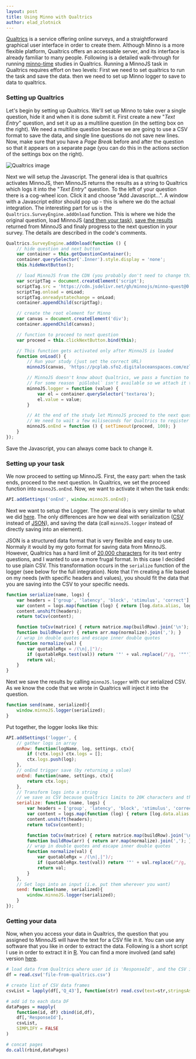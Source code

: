 ```yaml
---
layout: post
title: Using Minno with Qualtrics
author: elad_zlotnick
---
```


[Qualtrics](https://www.qualtrics.com/) is a service offering online surveys, 
and a straightforward graphical user interface in order to create them.
Although Minno is a more flexible platform, Qualtrics offers an accessable server, and its interface is already familiar to many people.
Following is a detailed walk-through for running [minno-time](https://minnojs.github.io/minno-time/0.5/time/overview.html) studies in Qualtrics.
Running a MinnoJS task in Qualtrics requires effort on two levels:
First we need to set qualtrics to run the task and save the data.
then we need to set up Minno logger to save to data to qualtrics.

### Setting up Qualtrics
Let's begin by setting up Qualtrics.
We'll set up Minno to take over a single question, hide it and when it is done submit it.
First create a new "*Text Entry*" question, and set it up as a multiline question (in the setting box on the right).
We need a multiline question because we are going to use a CSV format to save the data, 
and single line questions do not save new lines.
Now, make sure that you have a *Page Break* before and after the question so that it appears on a separate page (you can do this in the actions section of the settings box on the right).

![Qualtrics image](../images/qualtrics.jpg)

Next we will setup the Javascript.
The general idea is that qualtrics activates MinnoJS, 
then MinnoJS returns the results as a string to Qualtrics which logs it into the "*Text Entry*" question.
To the left of your question there is a cog-wheel icon.
Click it and choose "Add Javascript...".
A window with a Javascript editor should pop up - this is where we do the actual integration.
The interesting part for us is the `Qualtrics.SurveyEngine.addOnload` function.
This is where we hide the original question, load MinnoJS ([and then your task](./integration)), 
[save the results](./integration-logging) returned from MinnoJS and finaly progress to the next question in your survey.
The details are described in the code's comments.

```js
Qualtrics.SurveyEngine.addOnload(function () {
    // hide question and next button
    var container = this.getQuestionContainer();
    container.querySelector('.Inner').style.display = 'none';
    this.hideNextButton();

    // load MinnoJS from the CDN (you probably don't need to change this)
    var scriptTag = document.createElement('script');
    scriptTag.src = 'https://cdn.jsdelivr.net/gh/minnojs/minno-quest@0.3/dist/pi-minno.js';
    scriptTag.onload = onLoad;
    scriptTag.onreadystatechange = onLoad;
    container.appendChild(scriptTag);

    // create the root element for Minno
    var canvas = document.createElement('div');
    container.appendChild(canvas);

    // function to proceed to next question
    var proceed = this.clickNextButton.bind(this);

    // This function gets activated only after MinnoJS is loaded
    function onLoad() {
        // Run your study (just set the correct URL)
        minnoJS(canvas, 'https://pcplab.sfo2.digitaloceanspaces.com/ezlot/settings.js');

        // MinnoJS doesn't know about Qualtrics, we pass a function to inject the results into the question
        // For some reason `piGlobal` isn't available so we attach it to `minnoJS`
        minnoJS.logger = function (value) {
            var el = container.querySelector('textarea');
            el.value = value;
        }

        // At the end of the study let MinnoJS proceed to the next question
        // We need to wait a few miliseconds for Qualtrics to register the value that we entered
        minnoJS.onEnd = function () { setTimeout(proceed, 100); }
    }
});
```

Save the Javascript, you can always come back to change it.

### Setting up your task
We now proceed to setting up MinnoJS.
First, the easy part: when the task ends, proceed to the next question.
In Qualtrics, we set the proceed function into `minnoJS.onEnd`.
Now, we want to activate it when the task ends:

```js
API.addSettings('onEnd', window.minnoJS.onEnd);
```

Next we want to setup the Logger.
The general idea is very similar to what we did [here](./integration-logging/).
The only differences are how we deal with serialization 
([CSV](https://en.wikipedia.org/wiki/Comma-separated_values) instead of [JSON](https://en.wikipedia.org/wiki/JSON)),
and saving the data (call `minnoJS.logger` instead of directly saving into an element).

JSON is a structured data format that is very flexible and easy to use.
Normaly it would by my goto format for saving data from MinnoJS.
However, Qualtrics has a hard limit of 
[20,000 characters](https://www.qualtrics.com/support/survey-platform/survey-module/editing-questions/question-types-guide/standard-content/text-entry/) 
for its text entry questions, and I wanted to use a more frugal format.
In this case I decided to use plain CSV.
This transformation occurs in the `serialize` function of the logger (see below for the full integration).
Note that I'm creating a file based on my needs (with specific headers and values),
you should fit the data that you are saving into the CSV to your specific needs.

```js
function serialize(name, logs) {
    var headers = ['group', 'latency', 'block', 'stimulus', 'correct'];
    var content = logs.map(function (log) { return [log.data.alias, log.latency, log.data.block, log.data.stimIndex, log.data.score]; });
    content.unshift(headers);
    return toCsv(content);

    function toCsv(matrice) { return matrice.map(buildRow).join('\n'); }
    function buildRow(arr) { return arr.map(normalize).join(','); }
    // wrap in double quotes and escape inner double quotes
    function normalize(val) {
        var quotableRgx = /(\n|,|")/;
        if (quotableRgx.test(val)) return '"' + val.replace(/"/g, '""') + '"';
        return val;
    }
}
```

Next we save the results by calling `minnoJS.logger` with our serialized CSV.
As we know the code that we wrote in Qualtrics will inject it into the question.

```js
function send(name, serialized){
    window.minnoJS.logger(serialized);
}
```

Put together, the logger looks like this:

```js
API.addSettings('logger', {
    // gather logs in array
    onRow: function(logName, log, settings, ctx){
        if (!ctx.logs) ctx.logs = [];
        ctx.logs.push(log);
    },
    // onEnd trigger save (by returning a value)
    onEnd: function(name, settings, ctx){
        return ctx.logs;
    },
    // Transform logs into a string
    // we save as CSV because qualtrics limits to 20K characters and this is more efficient.
    serialize: function (name, logs) {
        var headers = ['group', 'latency', 'block', 'stimulus', 'correct'];
        var content = logs.map(function (log) { return [log.data.alias, log.latency, log.data.block, log.data.stimIndex, log.data.score]; });
        content.unshift(headers);
        return toCsv(content);

        function toCsv(matrice) { return matrice.map(buildRow).join('\n'); }
        function buildRow(arr) { return arr.map(normalize).join(','); }
        // wrap in double quotes and escape inner double quotes
        function normalize(val) {
            var quotableRgx = /(\n|,|")/;
            if (quotableRgx.test(val)) return '"' + val.replace(/"/g, '""') + '"';
            return val;
        }
    },
    // Set logs into an input (i.e. put them wherever you want)
    send: function(name, serialized){
        window.minnoJS.logger(serialized);
    }
});
```

### Getting your data
Now, when you access your data in Qualtrics, the question that you assigned to MinnoJS will have the text for a CSV file in it.
You can use any software that you like in order to extract the data.
Following is a short script I use in order to extract it in [R](https://www.r-project.org/).
You can find a more involved (and safe) version [here](https://github.com/eladzlot/minnojs-qiat/blob/master/qiat.R).

```R
# load data from Qualtrics where user id is 'ResponseId', and the CSV is in Q_43'
df = read.csv('file-from-qualtrics.csv')

# create list of CSV data frames
csvList = lapply(df[,'Q_43'], function(str) read.csv(text=str,stringsAsFactors = FALSE))

# add id to each data DF
dataPages = mapply(
    function(id, df) cbind(id,df),
    df[,'ResponseId'],
    csvList,
    SIMPLIFY = FALSE
)

# concat pages
do.call(rbind,dataPages)
```